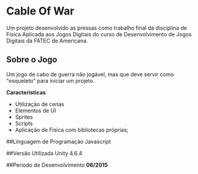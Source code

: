 # Cable Of War
Um projeto desenvolvido as pressas como trabalho final da disciplina de Física Aplicada aos Jogos Digitais do curso de Desenvolvimento de Jogos Digitais da FATEC de Americana.

## Sobre o Jogo
Um jogo de cabo de guerra não jogável, mas que deve servir como "esqueleto" para iniciar um projeto.

**Características**
- Utilização de cenas
- Elementos de UI
- Sprites
- Scripts
- Aplicação de Física com bibliotecas próprias;

##Linguagem de Programação
Javascript

##Versão Utilizada
Unity 4.6.4

##Período de Desenvolvimento
**06/2015**
